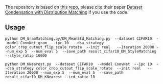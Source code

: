 The repository is based on [this repo](https://github.com/VICO-UoE/DatasetCondensation), please cite their paper [Dataset Condensation with Distribution Matching](https://arxiv.org/pdf/2110.04181) if you use the code. 
## Usage

```
python DM_GramMatching.py/DM_MeanStd_Matching.py  --dataset CIFAR10  --model ConvNet_gram  --ipc 10  --dsa_strategy color_crop_cutout_flip_scale_rotate  --init real   --Iteration 20000 --num_exp 5  --num_eval 5  --save_path result_cifar10_DM_StyleMatching   --style_ratio 10000

python DM_KNearest.py  --dataset CIFAR10  --model ConvNet  --ipc 10  --dsa_strategy color_crop_cutout_flip_scale_rotate  --init real   --Iteration 20000 --num_exp 5  --num_eval 5  --save_path result_cifar10_DM_KNearest --icd_ratio 10

```









